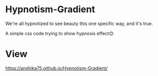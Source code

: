# Hypnotism-Gradient
We're all hypnotized to see beauty this one specific way, and it's true.

A simple css code trying to show hypnosis effect😊
# View
https://anshika75.github.io/Hypnotism-Gradient/

